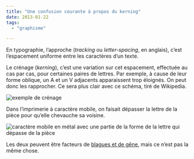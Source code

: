 ```yaml
---
title: "Une confusion courante à propos du kerning"
date: 2013-01-22
tags:
  - "graphisme"

---
```


En typographie, l’approche (_tracking_ ou _letter-spacing_, en anglais), c’est l’espacement uniforme entre les caractères d’un texte.

Le crénage (_kerning_), c’est une variation sur cet espacement, effectuée au cas par cas, pour certaines paires de lettres. Par exemple, à cause de leur forme oblique, un A et un V adjacents apparaissent trop éloignés. On peut donc les rapprocher. Ce sera plus clair avec ce schéma, tiré de Wikipedia.

![exemple de crénage](http://upload.wikimedia.org/wikipedia/commons/d/da/Kerning_EN.svg)

Dans l’imprimerie à caractère mobile, on faisait dépasser la lettre de la pièce pour qu’elle chevauche sa voisine.

![caractère mobile en métal avec une partie de la forme de la lettre qui dépasse de la pièce](/assets/images/f-kern.jpg)

Les deux peuvent être facteurs de [blagues et de gêne](http://www.11points.com/Web-Tech/11_Photos_Made_Raunchy_With_Bad_Kerning), mais ce n’est pas la même chose.
